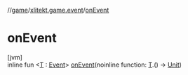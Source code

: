 //[game](../../index.md)/[xlitekt.game.event](index.md)/[onEvent](on-event.md)

# onEvent

[jvm]\
inline fun &lt;[T](on-event.md) : [Event](-event/index.md)&gt; [onEvent](on-event.md)(noinline function: [T](on-event.md).() -&gt; [Unit](https://kotlinlang.org/api/latest/jvm/stdlib/kotlin/-unit/index.html))
